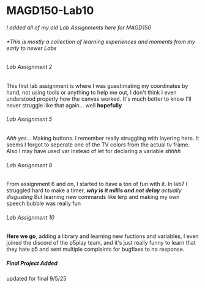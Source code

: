 # MAGD150-Lab10
_I added all of my old Lab Assignments here for MAGD150_
###### **This is mostly a collection of learning experiences and moments from my early to newer Labs*
###### Lab Assignment 2
This first lab assignment is where I was guestimating my coordinates by hand, not using tools or anything to help me out, I don't think I even understood properly how the canvas worked. It's much better to know I'll never struggle like that again... well **hopefully**
###### Lab Assignment 5
_Ahh yes..._ Making buttons. I remember really struggling with layering here. It seems I forgot to seperate one of the TV colors from the actual tv frame. Also I may have used var instead of let for declaring a variable _shhhh_
###### Lab Assignment 8
From assignment 6 and on, I started to have a ton of fun with it. In lab7 I struggled hard to make a timer, _**why is it millis and not delay** actually disgusting_ But learning new commands like lerp and making my own speech bubble was really fun
###### Lab Assignment 10 
**Here we go**, adding a library and learning new fuctions and variables, I even joined the discord of the p5play team, and it's just really funny to learn that they hate p5 and sent multiple complaints for bugfixes to no response.
##### Final Project Added
updated for final 9/5/25
